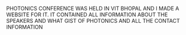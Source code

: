 PHOTONICS CONFERENCE WAS HELD IN VIT BHOPAL AND I MADE A WEBSITE FOR IT. IT CONTAINED ALL INFORMATION ABOUT THE SPEAKERS AND WHAT GIST OF PHOTONICS AND ALL THE CONTACT INFORMATION
